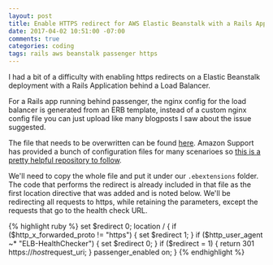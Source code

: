 ```yaml
---
layout: post
title: Enable HTTPS redirect for AWS Elastic Beanstalk with a Rails App behind a Load Balancer
date: 2017-04-02 10:51:00 -07:00
comments: true
categories: coding
tags: rails aws beanstalk passenger https
---
```


I had a bit of a difficulty with enabling https redirects on a Elastic Beanstalk deployment with a Rails Application behind a Load Balancer.

For a Rails app running behind passenger, the nginx config for the load balancer is generated from an ERB template, instead of a custom nginx config file you can just upload like many blogposts I saw about the issue suggested.

The file that needs to be overwritten can be found [here](https://github.com/awslabs/elastic-beanstalk-docs/blob/master/configuration-files/aws-provided/security-configuration/https-redirect-load-balanced-ruby-passenger/https-redirect-ruby-passenger.config). Amazon Support has provided a bunch of configuration files for many scenarioes so [this is a pretty helpful repository to follow](https://github.com/awslabs/elastic-beanstalk-docs).

We'll need to copy the whole file and put it under our `.ebextensions` folder. The code that performs the redirect is already included in that file as the first location directive that was added and is noted below. We'll be redirecting all requests to https, while retaining the parameters, except the requests that go to the health check URL.

{% highlight ruby %}
  set $redirect 0;
  location / {
      if ($http_x_forwarded_proto != "https") {
        set $redirect 1;
      }
      if ($http_user_agent ~* "ELB-HealthChecker") {
        set $redirect 0;
      }
      if ($redirect = 1) {
        return 301 https://$host$request_uri;
      }
      passenger_enabled on;
  }
{% endhighlight %}
